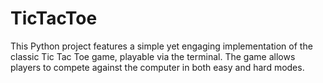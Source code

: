 # TicTacToe
This Python project features a simple yet engaging implementation of the classic Tic Tac Toe game, playable via the terminal. The game allows players to compete against the computer in both easy and hard modes.
